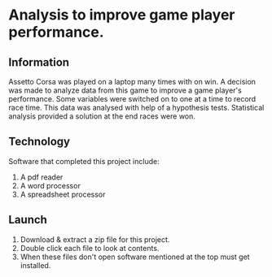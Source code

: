 # Analysis to improve game player performance.
## Information
Assetto Corsa was played on a laptop many times with on win. A decision was made to analyze data from this game to improve a game player's performance. Some variables were switched on to one at a time to record race time. This data was analysed with help of a hypothesis tests. Statistical analysis provided a solution at the end races were won.
## Technology
Software that completed this project include:
1. A pdf reader
2. A word processor
3. A spreadsheet processor
## Launch
1. Download & extract a zip file for this project.
2. Double click each file to look at contents.
3. When these files don't open software mentioned at the top must get installed.
